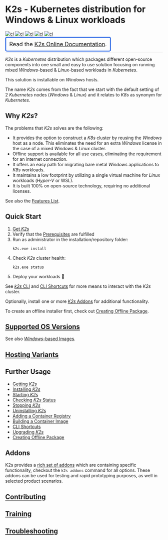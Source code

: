 <!--
SPDX-FileCopyrightText: © 2023 Siemens Healthcare GmbH

SPDX-License-Identifier: MIT
-->

# K2s - Kubernetes distribution for Windows & Linux workloads
[![ci](https://github.com/Siemens-Healthineers/K2s/actions/workflows/ci-reuse-checks.yml/badge.svg)](https://github.com/Siemens-Healthineers/K2s/actions/workflows/ci-reuse-checks.yml)
[![ci](https://github.com/Siemens-Healthineers/K2s/actions/workflows/ci-unit-tests.yml/badge.svg)](https://github.com/Siemens-Healthineers/K2s/actions/workflows/ci-unit-tests.yml)
[![ci](https://github.com/Siemens-Healthineers/K2s/actions/workflows/build-k2s-cli.yml/badge.svg)](https://github.com/Siemens-Healthineers/K2s/actions/workflows/build-k2s-cli.yml)
[![ci](https://github.com/Siemens-Healthineers/K2s/actions/workflows/build-k2s-artifacts.yml/badge.svg)](https://github.com/Siemens-Healthineers/K2s/actions/workflows/build-k2s-artifacts.yml)
[![ci](https://github.com/Siemens-Healthineers/K2s/actions/workflows/build-docs.yml/badge.svg)](https://github.com/Siemens-Healthineers/K2s/actions/workflows/build-docs.yml)

<span style="font-size: large;border: medium solid #326CE5;border-radius: 5px;padding: 10px;">Read the [K2s Online Documentation](https://siemens-healthineers.github.io/K2s/).</span>

---

*K2s* is a *Kubernetes* distribution which packages different open-source components into one small and easy to use solution focusing on running mixed *Windows*-based & *Linux*-based workloads in *Kubernetes*. 

This solution is installable on *Windows* hosts.

The name *K2s* comes from the fact that we start with the default setting of 2 *Kubernetes* nodes (*Windows* & *Linux*) and it relates to *K8s* as synonym for *Kubernetes*.

## Why *K2s*?
The problems that *K2s* solves are the following:

- It provides the option to construct a *K8s* cluster by reusing the *Windows* host as a node. This eliminates the need for an extra *Windows* license in the case of a mixed *Windows* & *Linux* cluster.
- Offline support is available for all use cases, eliminating the requirement for an internet connection.
- It offers an easy path for migrating bare metal *Windows* applications to *K8s* workloads.
- It maintains a low footprint by utilizing a single virtual machine for *Linux* workloads (*Hyper-V* or WSL).
- It is built 100% on open-source technology, requiring no additional licenses.

See also the [Features List](docs/index.md#features).

## Quick Start
1. [Get *K2s*](docs/op-manual/getting-k2s.md)
3. Verify that the [Prerequisites](docs/op-manual/installing-k2s.md#prerequisites) are fulfilled
4. Run as administrator in the installation/repository folder:
    ```console
    k2s.exe install
    ```
5. Check *K2s* cluster health:
    ```console
    k2s.exe status
    ```
6. Deploy your workloads :rocket:

See [*k2s* CLI](docs/user-guide/k2s-cli.md) and [CLI Shortcuts](docs/user-guide/cli-shortcuts.md) for more means to interact with the *K2s* cluster.

Optionally, install one or more [*K2s* Addons](addons/README.md) for additional functionality.

To create an offline installer first, check out [Creating Offline Package](docs/op-manual/creating-offline-package.md).

## [Supported OS Versions](docs/op-manual/os-support.md)
See also [*Windows*-based Images](./smallsetup/ps-modules/windows-support/README.md).

## [Hosting Variants](docs/user-guide/hosting-variants.md)

## Further Usage
- [Getting *K2s*](docs/op-manual/getting-k2s.md)
- [Installing *K2s*](docs/op-manual/installing-k2s.md)
- [Starting *K2s*](docs/op-manual/starting-k2s.md)
- [Checking *K2s* Status](docs/op-manual/checking-k2s-status.md)
- [Stopping *K2s*](docs/op-manual/stopping-k2s.md)
- [Uninstalling *K2s*](docs/op-manual/uninstalling-k2s.md)
- [Adding a Container Registry](docs/user-guide/adding-container-registry.md)
- [Building a Container Image](docs/user-guide/building-container-image.md)
- [CLI Shortcuts](docs/user-guide/cli-shortcuts.md)
- [Upgrading *K2s*](docs/op-manual/upgrading-k2s.md)
- [Creating Offline Package](docs/op-manual/creating-offline-package.md)

## Addons
K2s provides a [rich set of addons](./addons/README.md) which are containing specific functionality, checkout the ```k2s addons``` command for all options.
These addons can be used for testing and rapid prototyping purposes, as well in selected product scenarios.

## [Contributing](docs/dev-guide/contributing/index.md)

## [Training](docs/dev-guide/training.md)

## [Troubleshooting](docs/troubleshooting/)